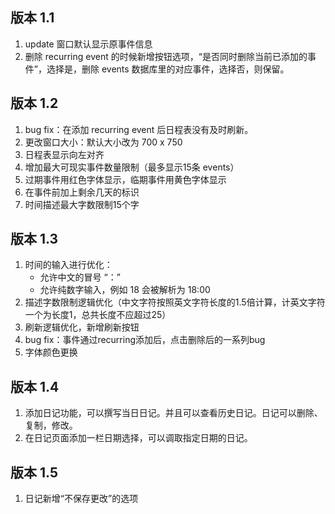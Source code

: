 ## 版本 1.1


1. update 窗口默认显示原事件信息
1. 删除 recurring event 的时候新增按钮选项，“是否同时删除当前已添加的事件”，选择是，删除 events 数据库里的对应事件，选择否，则保留。



## 版本 1.2

1.  bug fix：在添加 recurring event 后日程表没有及时刷新。
1.  更改窗口大小：默认大小改为 700 x 750
1.  日程表显示向左对齐
1.  增加最大可现实事件数量限制（最多显示15条 events）
1.  过期事件用红色字体显示，临期事件用黄色字体显示
1.  在事件前加上剩余几天的标识
1.  时间描述最大字数限制15个字



## 版本 1.3

1.  时间的输入进行优化：
    +  允许中文的冒号 “：”
    +  允许纯数字输入，例如 18 会被解析为 18:00
2.  描述字数限制逻辑优化（中文字符按照英文字符长度的1.5倍计算，计英文字符一个为长度1，总共长度不应超过25）
3.  刷新逻辑优化，新增刷新按钮
4.  bug fix：事件通过recurring添加后，点击删除后的一系列bug
5.  字体颜色更换



## 版本 1.4

1.  添加日记功能，可以撰写当日日记。并且可以查看历史日记。日记可以删除、复制，修改。
2.  在日记页面添加一栏日期选择，可以调取指定日期的日记。



## 版本 1.5

1.  日记新增“不保存更改”的选项
